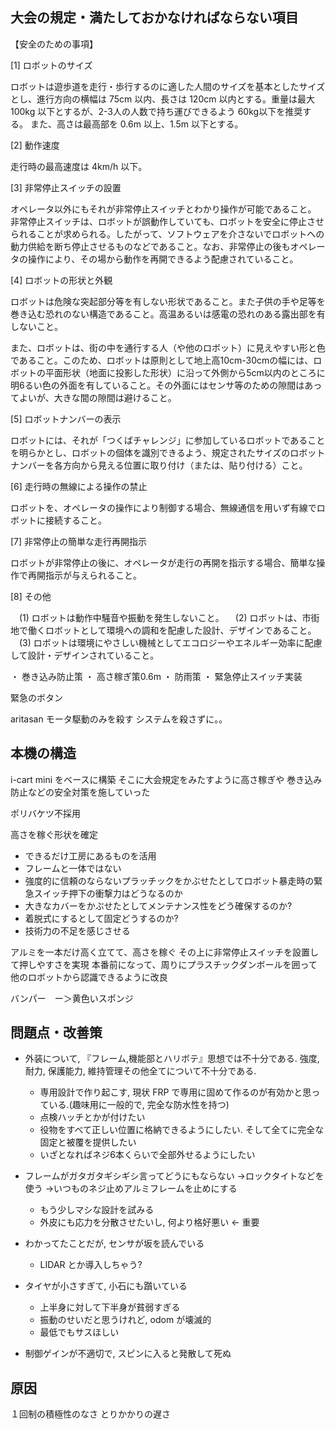 ## 大会の規定・満たしておかなければならない項目

【安全のための事項】

[1] ロボットのサイズ

ロボットは遊歩道を走行・歩行するのに適した人間のサイズを基本としたサイズとし、進行方向の横幅は 75cm 以内、長さは 120cm 以内とする。重量は最大 100kg 以下とするが、2-3人の人数で持ち運びできるよう 60kg以下を推奨する。 また、高さは最高部を 0.6m 以上、1.5m 以下とする。


[2] 動作速度

走行時の最高速度は 4km/h 以下。


[3] 非常停止スイッチの設置 

オペレータ以外にもそれが非常停止スイッチとわかり操作が可能であること。 非常停止スイッチは、ロボットが誤動作していても、ロボットを安全に停止させられることが求められる。したがって、ソフトウェアを介さないでロボットへの動力供給を断ち停止させるものなどであること。なお、非常停止の後もオペレータの操作により、その場から動作を再開できるよう配慮されていること。 


[4] ロボットの形状と外観 

ロボットは危険な突起部分等を有しない形状であること。また子供の手や足等を巻き込む恐れのない構造であること。高温あるいは感電の恐れのある露出部を有しないこと。

また、ロボットは、街の中を通行する人（や他のロボット）に見えやすい形と色であること。このため、ロボットは原則として地上高10cm-30cmの幅には、ロボットの平面形状（地面に投影した形状）に沿って外側から5cm以内のところに明6るい色の外面を有していること。その外面にはセンサ等のための隙間はあってよいが、大きな間の隙間は避けること。

 
[5] ロボットナンバーの表示

ロボットには、それが「つくばチャレンジ」に参加しているロボットであることを明らかとし、ロボットの個体を識別できるよう、規定されたサイズのロボットナンバーを各方向から見える位置に取り付け（または、貼り付ける）こと。

 
[6] 走行時の無線による操作の禁止

ロボットを、オペレータの操作により制御する場合、無線通信を用いず有線でロボットに接続すること。
 

[7] 非常停止の簡単な走行再開指示

ロボットが非常停止の後に、オペレータが走行の再開を指示する場合、簡単な操作で再開指示が与えられること。
 

[8] その他

　(1) ロボットは動作中騒音や振動を発生しないこと。
　(2) ロボットは、市街地で働くロボットとして環境への調和を配慮した設計、デザインであること。
　(3) ロボットは環境にやさしい機械としてエコロジーやエネルギー効率に配慮して設計・デザインされていること。


・ 巻き込み防止策
・ 高さ稼ぎ策0.6m
・ 防雨策
・ 緊急停止スイッチ実装

緊急のボタン

aritasan
モータ駆動のみを殺す
システムを殺さずに。。



## 本機の構造

i-cart mini をベースに構築
そこに大会規定をみたすように高さ稼ぎや
巻き込み防止などの安全対策を施していった

ポリバケツ不採用

高さを稼ぐ形状を確定

* できるだけ工房にあるものを活用
* フレームと一体ではない
* 強度的に信頼のならないプラッチックをかぶせたとしてロボット暴走時の緊急スイッチ押下の衝撃力はどうなるのか
* 大きなカバーをかぶせたとしてメンテナンス性をどう確保するのか?
* 着脱式にするとして固定どうするのか?
* 技術力の不足を感じさせる

アルミを一本だけ高く立てて、高さを稼ぐ
その上に非常停止スイッチを設置して押しやすさを実現
本番前になって、周りにプラスチックダンボールを囲って他のロボットから認識できるように改良

バンパー　ー＞黄色いスポンジ



## 問題点・改善策

* 外装について, 『フレーム,機能部とハリボテ』思想では不十分である. 強度, 耐力, 保護能力, 維持管理その他全てについて不十分である.
	- 専用設計で作り起こす, 現状 FRP で専用に固めて作るのが有効かと思っている.(趣味用に一般的で, 完全な防水性を持つ)
	- 点検ハッチとかが付けたい
	- 役物をすべて正しい位置に格納できるようにしたい. そして全てに完全な固定と被覆を提供したい
	- いざとなればネジ6本くらいで全部外せるようにしたい

* フレームがガタガタギシギシ言ってどうにもならない
→ロックタイトなどを使う
→いつものネジ止めアルミフレームを止めにする
	- もう少しマシな設計を試みる
	- 外皮にも応力を分散させたいし, 何より格好悪い <- 重要

* わかってたことだが, センサが坂を読んでいる
	- LIDAR とか導入しちゃう?

* タイヤが小さすぎて, 小石にも躓いている
	- 上半身に対して下半身が貧弱すぎる
	- 振動のせいだと思うけれど, odom が壊滅的
	- 最低でもサスほしい

* 制御ゲインが不適切で, スピンに入ると発散して死ぬ



## 原因

１回制の積極性のなさ
とりかかりの遅さ